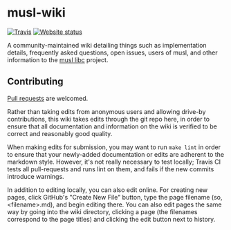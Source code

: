 # musl-wiki

[![Travis](https://img.shields.io/travis/somasis/musl-wiki.svg?style=flat-square)](https://travis-ci.org/somasis/musl-wiki)
[![Website status](https://img.shields.io/website-up-down-green-red/http/shields.io.svg?style=flat-square)](https://wiki.musl-libc.org)

A community-maintained wiki detailing things such as implementation details,
frequently asked questions, open issues, users of musl, and other information to
the [musl libc](https://www.musl-libc.org/) project.

## Contributing

[Pull requests](https://github.com/somasis/musl-wiki/pulls) are welcomed.

Rather than taking edits from anonymous users and allowing drive-by
contributions, this wiki takes edits through the git repo here, in order to
ensure that all documentation and information on the wiki is verified to be
correct and reasonably good quality.

When making edits for submission, you may want to run `make lint` in order to ensure
that your newly-added documentation or edits are adherent to the markdown
style. However, it's not really necessary to test locally; Travis CI tests all
pull-requests and runs lint on them, and fails if the new commits introduce warnings.

In addition to editing locally, you can also edit online.
For creating new pages, click GitHub's "Create New File" button, type the page
filename (so, \<filename\>.md), and begin editing there. You can also edit pages
the same way by going into the wiki directory, clicking a page (the filenames
correspond to the page titles) and clicking the edit button next to history.

